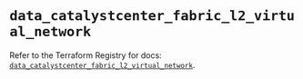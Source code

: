 # `data_catalystcenter_fabric_l2_virtual_network`

Refer to the Terraform Registry for docs: [`data_catalystcenter_fabric_l2_virtual_network`](https://registry.terraform.io/providers/ciscodevnet/catalystcenter/0.4.0/docs/data-sources/fabric_l2_virtual_network).
